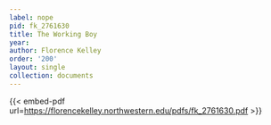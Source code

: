```yaml
---
label: nope
pid: fk_2761630
title: The Working Boy
year:
author: Florence Kelley
order: '200'
layout: single
collection: documents
---
```



{{< embed-pdf url=https://florencekelley.northwestern.edu/pdfs/fk_2761630.pdf >}}